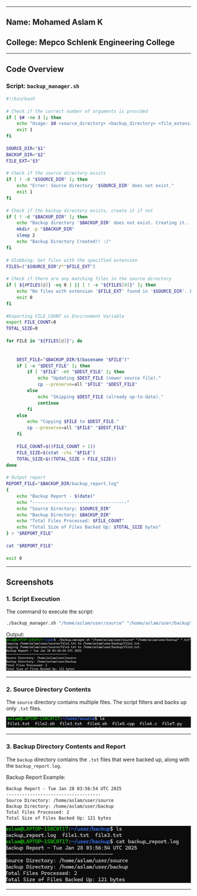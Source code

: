 

---
## Name: Mohamed Aslam K
## College: Mepco Schlenk Engineering College

---

## Code Overview

### Script: `backup_manager.sh`
```bash
#!/bin/bash

# Check if the correct number of arguments is provided
if [ $# -ne 3 ]; then
    echo "Usage: $0 <source_directory> <backup_directory> <file_extension>"
    exit 1
fi

SOURCE_DIR="$1"
BACKUP_DIR="$2"
FILE_EXT="$3"

# Check if the source directory exists
if [ ! -d "$SOURCE_DIR" ]; then
    echo "Error: Source directory '$SOURCE_DIR' does not exist."
    exit 1
fi

# Check if the backup directory exists, create it if not
if [ ! -d "$BACKUP_DIR" ]; then
    echo "Backup directory '$BACKUP_DIR' does not exist. Creating it..."
    mkdir -p "$BACKUP_DIR"
    sleep 2
    echo "Backup Directory Created!! :)"
fi

# Globbing: Get files with the specified extension
FILES=("$SOURCE_DIR"/*"$FILE_EXT")

# Check if there are any matching files in the source directory
if [ ${#FILES[@]} -eq 0 ] || [ ! -e "${FILES[0]}" ]; then
    echo "No files with extension '$FILE_EXT' found in '$SOURCE_DIR'. Exiting."
    exit 0
fi

#Exporting FILE_COUNT as Environment Variable
export FILE_COUNT=0
TOTAL_SIZE=0

for FILE in "${FILES[@]}"; do
    

    DEST_FILE="$BACKUP_DIR/$(basename "$FILE")"
    if [ -e "$DEST_FILE" ]; then
        if [ "$FILE" -nt "$DEST_FILE" ]; then
            echo "Updating $DEST_FILE (newer source file)."
            cp --preserve=all "$FILE" "$DEST_FILE"
        else
            echo "Skipping $DEST_FILE (already up-to-date)."
            continue
        fi
    else
        echo "Copying $FILE to $DEST_FILE."
        cp --preserve=all "$FILE" "$DEST_FILE"
    fi

    FILE_COUNT=$((FILE_COUNT + 1))
    FILE_SIZE=$(stat -c%s "$FILE")
    TOTAL_SIZE=$((TOTAL_SIZE + FILE_SIZE))
done

# Output report
REPORT_FILE="$BACKUP_DIR/backup_report.log"
{
    echo "Backup Report - $(date)"
    echo "------------------------------------"
    echo "Source Directory: $SOURCE_DIR"
    echo "Backup Directory: $BACKUP_DIR"
    echo "Total Files Processed: $FILE_COUNT"
    echo "Total Size of Files Backed Up: $TOTAL_SIZE bytes"
} > "$REPORT_FILE"

cat "$REPORT_FILE"

exit 0
```

---

## Screenshots

### 1. Script Execution
The command to execute the script:
```bash
./backup_manager.sh "/home/aslam/user/source" "/home/aslam/user/backup" ".txt"
```

Output:
![Execution](Results/1.png)

---

### 2. Source Directory Contents
The `source` directory contains multiple files. The script filters and backs up only `.txt` files.

![Source Directory](Results/2.png)

---

### 3. Backup Directory Contents and Report
The `backup` directory contains the `.txt` files that were backed up, along with the `backup_report.log`.

Backup Report Example:
```plaintext
Backup Report - Tue Jan 28 03:56:54 UTC 2025
------------------------------------
Source Directory: /home/aslam/user/source
Backup Directory: /home/aslam/user/backup
Total Files Processed: 2
Total Size of Files Backed Up: 121 bytes
```

![Backup Directory](Results/3.png)

---

